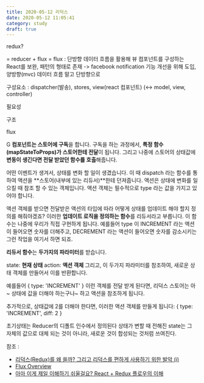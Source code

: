 ```yaml
---
title: 2020-05-12 리덕스
date: 2020-05-12 11:05:41
category: study
draft: true
---
```


redux?

= reducer + flux
= flux : 단방향 데이터 흐름을 활용해 뷰 컴포넌트를 구성하는 React를 보완, 패턴의 형태로 존재
-> facebook notification 기능 개선을 위해 도입, 양방향(mvc) 데이터 흐름 말고 단방향으로

구성요소 : dispatcher(발송), stores, view(react 컴포넌트) (<-> model, view, controller)

필요성

구조

flux

G **컴포넌트는 스토어에 구독**을 합니다. 구독을 하는 과정에서, **특정 함수(mapStateToProps)가 스토어한테 전달**이 됩니다. 그리고 나중에 스토어의 상태값에 **변동이 생긴다면 전달 받았던 함수를 호출**해줍니다.

어떤 이벤트가 생겨서, 상태를 변화 할 일이 생겼습니다. 이 때 dispatch 라는 함수를 통하여 액션을 **스토어(내부에 있는 리듀서)**한테 던져줍니다. 액션은 상태에 변화를 일으킬 때 참조 할 수 있는 객체입니다. 액션 객체는 필수적으로 type 라는 값을 가지고 있어야 합니다.

액션 객체를 받으면 전달받은 액션의 타입에 따라 어떻게 상태를 업데이트 해야 할지 정의를 해줘야겠죠? 이러한 **업데이트 로직을 정의하는 함수**를 리듀서라고 부릅니다. 이 함수는 나중에 우리가 직접 구현하게 됩니다. 예를들어 type 이 INCREMENT 라는 액션이 들어오면 숫자를 더해주고, DECREMENT 라는 액션이 들어오면 숫자를 감소시키는 그런 작업을 여기서 하면 되죠.

**리듀서 함수**는 **두가지의 파라미터**를 받습니다.

state: **현재 상태**
action: **액션 객체**
그리고, 이 두가지 파라미터를 참조하여, 새로운 상태 객체를 만들어서 이를 반환합니다.

예를들어 { type: 'INCREMENT' } 이런 객체를 전달 받게 된다면, 리덕스 스토어는 아~ 상태에 값을 더해야 하는구나~ 하고 액션을 참조하게 됩니다.

추가적으로, 상태값에 2를 더해야 한다면, 이러한 액션 객체를 만들게 됩니다: { type: 'INCREMENT', diff: 2 }

초기상태는 Reducer의 디폴트 인수에서 정의된다
상태가 변할 때 전해진 state는 그 자체의 값으로 대체 되는 것이 아니라, 새로운 것이 합성되는 것처럼 쓰여진다.

참조 :

- [리덕스(Redux)를 왜 쓸까? 그리고 리덕스를 편하게 사용하기 위한 발악 (i)](https://velopert.com/3528)
- [Flux Overview](https://haruair.github.io/flux/docs/overview.html)
- [아마 이게 제일 이해하기 쉬울걸요? React + Redux 플로우의 이해](https://medium.com/@ca3rot/%EC%95%84%EB%A7%88-%EC%9D%B4%EA%B2%8C-%EC%A0%9C%EC%9D%BC-%EC%9D%B4%ED%95%B4%ED%95%98%EA%B8%B0-%EC%89%AC%EC%9A%B8%EA%B1%B8%EC%9A%94-react-redux-%ED%94%8C%EB%A1%9C%EC%9A%B0%EC%9D%98-%EC%9D%B4%ED%95%B4-1585e911a0a6)
